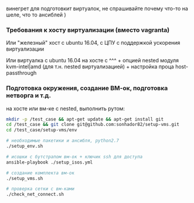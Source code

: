 винегрет для подготовкит виртуалок,
не спрашивайте почему что-то на шеле, что то ансиблей ) 

### Требования к хосту виртуализации (вместо vagranta)
Или "железный" хост с ubuntu 16.04, с ЦПУ с поддержкой ускорения виртуализации

Или виртуалка с ubuntu 16.04 на хосте с ^^^ + опцией nested модуля kvm-intel|amd (для т.н. nested виртуализацией) + настройка проца host-passthrough 
 
### Подготовка окружения, создание ВМ-ок, подготовка нетворга и т.д.
на хосте или вм-ке с nested, выполнить рутом:
```bash
mkdir -p /test_case && apt-get update && apt-get install git
cd /test_case && git clone git@github.com:sonhador82/setup-vms.git
cd /test_case/setup-vms/env

# необходимые пакетики и ансибля, python2.7
./setup_env.sh

# исошки с бутстрапом вм-ок + ключик ssh для доступа
ansible-playbook ./setup_isos.yml

# создание комплекта вм-ок
./setup_vms.sh 

# проверка сетки с вм-ками
./check_net_connect.sh
```
